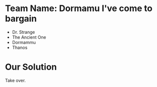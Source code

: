 Team Name: Dormamu I've come to bargain
=======================================
* Dr. Strange
* The Ancient One
* Dormammu
* Thanos

Our Solution
============
Take over.

